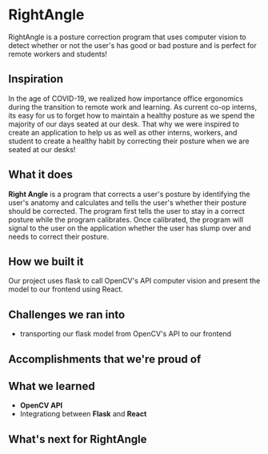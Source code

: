 # RightAngle
  RightAngle is a posture correction program that uses computer vision to detect whether or not the user's has good or bad posture and is perfect for remote workers and students!
## Inspiration
  In the age of COVID-19, we realized how importance office ergonomics during the transition to remote work and learning. As current co-op interns, its easy for us to forget how to maintain a healthy posture as we spend the majority of our days seated at our desk. That why we were inspired to create an application to help us as well as other interns, workers, and student to create a healthy habit by correcting their posture when we are seated at our desks!
## What it does
  **Right Angle** is a program that corrects a user's posture by identifying the user's anatomy and calculates and tells the user's whether their posture should be corrected. The program first tells the user to stay in a correct posture while the program calibrates. Once calibrated, the program will signal to the user on the application whether the user has slump over and needs to correct their posture.
## How we built it
Our project uses flask to call OpenCV's API computer vision and present the model to our frontend using React.
## Challenges we ran into
- transporting our flask model from OpenCV's API to our frontend
## Accomplishments that we're proud of

## What we learned
- **OpenCV API**
- Integrationg between **Flask** and **React**
## What's next for RightAngle

